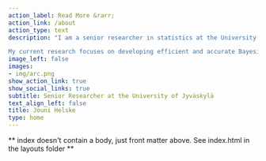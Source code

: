 ```yaml
---
action_label: Read More &rarr;
action_link: /about
action_type: text
description: "I am a senior researcher in statistics at the University of Jyväskylä and a subconsortium-PI of the Academy of Finland consortium project *Towards well-informed decisions: Predicting long-term effects of policy reforms on life trajectories* ([PREDLIFE](https://sites.utu.fi/predlife)). I am also a part of the project *Decision analytics utilizing causal models and multiobjective optimization* ([DEMO](https://www.jyu.fi/it/en/research/research-projects/academy-of-finland/demo)). 

My current research focuses on developing efficient and accurate Bayesian methods for estimating causal effects especially in the context of complex time series models. More broadly, my research interests are related to computational statistics, especially Bayesian time series models, causal inference, visualization of complex data and models, and statistical software development."
image_left: false
images:
- img/arc.png
show_action_link: true
show_social_links: true
subtitle: Senior Researcher at the University of Jyväskylä
text_align_left: false
title: Jouni Helske
type: home
---
```


** index doesn't contain a body, just front matter above.
See index.html in the layouts folder **
